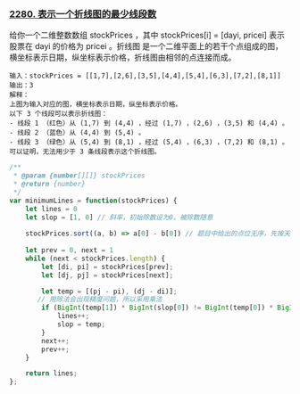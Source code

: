 ### [2280. 表示一个折线图的最少线段数](https://leetcode.cn/problems/minimum-lines-to-represent-a-line-chart/)

给你一个二维整数数组 stockPrices ，其中 stockPrices[i] = [dayi, pricei] 表示股票在 dayi 的价格为 pricei 。折线图 是一个二维平面上的若干个点组成的图，横坐标表示日期，纵坐标表示价格，折线图由相邻的点连接而成。

```
输入：stockPrices = [[1,7],[2,6],[3,5],[4,4],[5,4],[6,3],[7,2],[8,1]]
输出：3
解释：
上图为输入对应的图，横坐标表示日期，纵坐标表示价格。
以下 3 个线段可以表示折线图：
- 线段 1 （红色）从 (1,7) 到 (4,4) ，经过 (1,7) ，(2,6) ，(3,5) 和 (4,4) 。
- 线段 2 （蓝色）从 (4,4) 到 (5,4) 。
- 线段 3 （绿色）从 (5,4) 到 (8,1) ，经过 (5,4) ，(6,3) ，(7,2) 和 (8,1) 。
可以证明，无法用少于 3 条线段表示这个折线图。
```

```javascript
/**
 * @param {number[][]} stockPrices
 * @return {number}
 */
var minimumLines = function(stockPrices) {
    let lines = 0
    let slop = [1, 0] // 斜率，初始除数设为0，被除数随意
    
    stockPrices.sort((a, b) => a[0] - b[0]) // 题目中给出的点位无序，先按天排序 O(nlogn)
    
    let prev = 0, next = 1
    while (next < stockPrices.length) {
        let [di, pi] = stockPrices[prev];
        let [dj, pj] = stockPrices[next];

        let temp = [(pj - pi), (dj - di)];
       // 用除法会出现精度问题，所以采用乘法
        if (BigInt(temp[1]) * BigInt(slop[0]) != BigInt(temp[0]) * BigInt(slop[1])) {
            lines++;
            slop = temp;
        }
        next++;
        prev++;
    }

    return lines;
};
```

